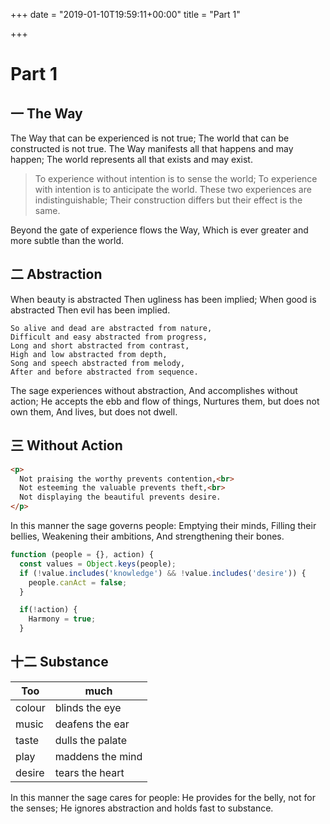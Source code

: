 +++
date = "2019-01-10T19:59:11+00:00"
title = "Part 1"

+++
# Part 1

## 一 The Way

The Way that can be experienced is not true;
The world that can be constructed is not true.
The Way manifests all that happens and may happen;
The world represents all that exists and may exist.

> To experience without intention is to sense the world;
> To experience with intention is to anticipate the world.
> These two experiences are indistinguishable;
> Their construction differs but their effect is the same.

Beyond the gate of experience flows the Way,
Which is ever greater and more subtle than the world.

## 二 Abstraction

When beauty is abstracted
Then ugliness has been implied;
When good is abstracted
Then evil has been implied.

```text
So alive and dead are abstracted from nature,
Difficult and easy abstracted from progress,
Long and short abstracted from contrast,
High and low abstracted from depth,
Song and speech abstracted from melody,
After and before abstracted from sequence.
```

The sage experiences without abstraction,
And accomplishes without action;
He accepts the ebb and flow of things,
Nurtures them, but does not own them,
And lives, but does not dwell.

## 三 Without Action

```html
<p>
  Not praising the worthy prevents contention,<br>
  Not esteeming the valuable prevents theft,<br>
  Not displaying the beautiful prevents desire.
</p>
```

In this manner the sage governs people:
Emptying their minds,
Filling their bellies,
Weakening their ambitions,
And strengthening their bones.

```javascript
function (people = {}, action) {
  const values = Object.keys(people);
  if (!value.includes('knowledge') && !value.includes('desire')) {
    people.canAct = false;
  }

  if(!action) {
    Harmony = true;
  }
```

## 十二 Substance

Too    | much
-------|------
colour | blinds the eye
music  | deafens the ear
taste  | dulls the palate
play   | maddens the mind
desire | tears the heart

In this manner the sage cares for people:
He provides for the belly, not for the senses;
He ignores abstraction and holds fast to substance.
